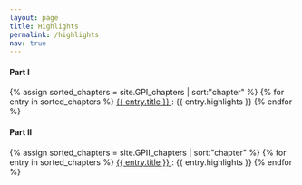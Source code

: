```yaml
---
layout: page
title: Highlights
permalink: /highlights
nav: true
---
```


<h4> Part I </h4>

{% assign sorted_chapters = site.GPI_chapters | sort:"chapter" %}
{% for entry in sorted_chapters %}
  <a href="{{site.baseurl}}{{entry.url}}"> {{ entry.title }} </a>: {{ entry.highlights }}
{% endfor %}

<h4> Part II </h4>

{% assign sorted_chapters = site.GPII_chapters | sort:"chapter" %}
{% for entry in sorted_chapters %}
  <a href="{{site.baseurl}}{{entry.url}}"> {{ entry.title }} </a>: {{ entry.highlights }}
{% endfor %}
